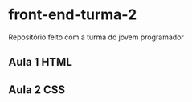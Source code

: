 # front-end-turma-2
Repositório feito com a turma do jovem programador

## Aula 1 HTML
## Aula 2 CSS
